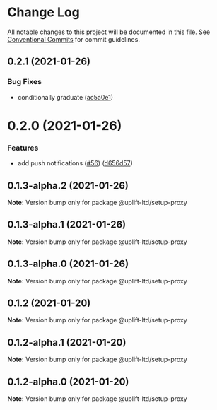 # Change Log

All notable changes to this project will be documented in this file.
See [Conventional Commits](https://conventionalcommits.org) for commit guidelines.

## 0.2.1 (2021-01-26)


### Bug Fixes

* conditionally graduate ([ac5a0e1](https://github.com/uplift-ltd/nexus/commit/ac5a0e1fc880399a0b498e7eac042f1572fee991))





# 0.2.0 (2021-01-26)


### Features

* add push notifications ([#56](https://github.com/uplift-ltd/nexus/issues/56)) ([d656d57](https://github.com/uplift-ltd/nexus/commit/d656d57fa545c77c9c28aab77e57ea43a2bacc60))





## 0.1.3-alpha.2 (2021-01-26)

**Note:** Version bump only for package @uplift-ltd/setup-proxy





## 0.1.3-alpha.1 (2021-01-26)

**Note:** Version bump only for package @uplift-ltd/setup-proxy





## 0.1.3-alpha.0 (2021-01-26)

**Note:** Version bump only for package @uplift-ltd/setup-proxy





## 0.1.2 (2021-01-20)

**Note:** Version bump only for package @uplift-ltd/setup-proxy





## 0.1.2-alpha.1 (2021-01-20)

**Note:** Version bump only for package @uplift-ltd/setup-proxy





## 0.1.2-alpha.0 (2021-01-20)

**Note:** Version bump only for package @uplift-ltd/setup-proxy
